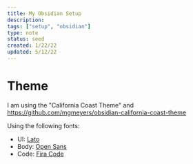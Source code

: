 ```yaml
---
title: My Obsidian Setup
description:
tags: ["setup", "obsidian"]
type: note
status: seed
created: 1/22/22
updated: 5/12/22
---
```


# Theme
I am using the "California Coast Theme" and 
https://github.com/mgmeyers/obsidian-california-coast-theme

Using the following fonts:
- UI: [Lato](https://fonts.google.com/specimen/Lato)
- Body: [Open Sans](https://fonts.google.com/specimen/Open+Sans)
- Code: [Fira Code](https://fonts.google.com/specimen/Fira+Code)

